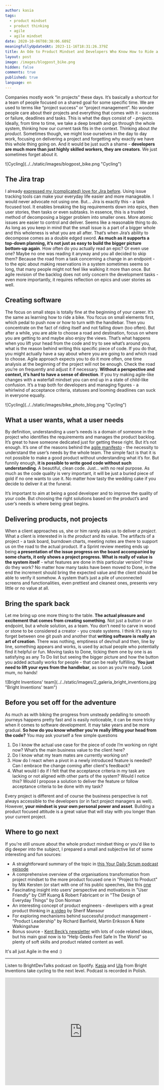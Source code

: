 ```yaml
---
author: kasia
tags:
  - product mindset
  - product thinking
  - agile
  - agile mindset
date: 2020-10-06T08:38:06.609Z
meaningfullyUpdatedAt: 2023-11-16T18:31:26.379Z
title: An Ode to Product Mindset and Developers Who Know How to Ride a Bike
layout: post
image: /images/blogpost_bike.png
hidden: false
comments: true
published: true
language: en
---
```

Companies mostly work “in projects” these days. It’s basically a shortcut for a team of people focused on a shared goal for some specific time. We are used to terms like “project success” or “project management”. No wonder people care about their projects and everything that comes with it - success or failure, deadlines and tasks. This is what the days consist of - *projects*. Ideally, from time to time, we take a deep breath and go through the whole system, thinking how our current task fits in the context. Thinking about *the product*. Sometimes though, we might lose ourselves in the day to day work, focusing on delivering a project and forgetting why exactly we have this whole thing going on. And it would be just such a shame - **developers are much more than just highly skilled workers, they are creators**. We just sometimes forget about it.

<div className="image">![Cycling](../../static/images/blogpost_bike.png "Cycling")</div>

## The Jira trap

I already [expressed my (complicated) love for Jira before](/blog/how-we-use-jira-at-bright). Using issue tracking tools can make your everyday life easier and more manageable. I would never advocate not using one. But… Jira is exactly this - a task focused tool. It enables breaking the big requirements down into epics, then user stories, then tasks or even subtasks. In essence, this is a trusted method of decomposing a bigger problem into smaller ones. More atomic issues are easier to control and deliver. Seems like a reasonable thing to do. As long as you keep in mind that the small issue is a part of a bigger whole and this wholeness is what you are all after. That’s when Jira’s ability to decompose comes as a double edged sword. **As much as it supports a top-down planning, it’s not just as easy to build the bigger picture bottom-up again**. How often do you actually read an epic? Or even use one? Maybe no one was reading it anyway and you all decided to skip them? Because the road from a task concerning a change in an endpoint - to the epic about making reservations in a system sometimes seems so long, that many people might not feel like walking it more than once. But agile revision of the backlog does not only concern the development tasks - even more importantly, it requires reflection on epics and user stories as well.

## Creating software

The focus on small steps is totally fine at the beginning of your career. It’s the same as learning how to ride a bike. You focus on small elements first, which pedal to push now or how to turn with the handlebar. Then you concentrate on the fact of riding itself and not falling down (too often). But after a while, you are able to choose a road and destination, focus on where you are getting to and maybe also enjoy the views. That’s what happens when you lift your head from the code and try to see what’s around you, what is the reason behind writing this specific piece of code. If you do that, you might actually have a say about where you are going to and which road to choose. Agile approach expects you to do it more often, one time analysis at the beginning of the project will not be enough. Check the road you’re on frequently and adjust it if necessary. **Without a perspective and context, it’s hard to have a sense of direction**. If you try making agile-like changes with a waterfall mindset you can end up in a state of child-like confusion. It’s a trap both for developers and managing figures - a whirlwind of acceptance criteria, statuses and looming deadlines can suck in everyone equally.

<div className="hide-on-mobile">![Cycling](../../static/images/bike_photo_blog.png "Cycling")</div>

## What a user wants, what a user needs

By definition, understanding a user’s needs is a domain of someone in the project who identifies the requirements and manages the product backlog. It’s great to have someone dedicated just for getting these right. But it’s not enough. It’s one of the reasons behind the [agile manifesto](https://agilemanifesto.org/) - the necessity to understand the user’s needs by the whole team. The simple fact is that it is not possible to make a good product without understanding what it’s for. But funnily enough, **it is possible to write good code without such understanding**. A beautiful, clean code. Just… with no real purpose. As much as the code quality is very important, it will be just a buried piece of gold if no one wants to use it. No matter how tasty the wedding cake if you decide to deliver it at the funeral.

It’s important to aim at being a good developer and to improve the quality of your code. But choosing the right solutions based on the product’s and user’s needs is where being great begins.

## Delivering products, not projects

When a client approaches us, she or him rarely asks us to deliver *a project*. What a client is interested in is *the product* and its value. The artifacts of a project - a task board, burndown charts, meeting notes are there to support us on the road to the actual product. If a Sprint review meeting ends up being **a presentation of the issue progress on the board accompanied by some charts, it only shows a project progress. What is really of value is the system itself** - what features are done in this particular version? How do they work? No matter how many tasks have been moved to Done, in the end the increment should bring the expected value and the client should be able to verify it somehow. A system that’s just a pile of unconnected screens and functionalities, even prettiest and cleanest ones, presents very little or no value at all.

## Bring the spark back

Let me bring up one more thing to the table. **The actual pleasure and excitement that comes from creating something**. Not just a button or an endpoint, but a whole solution, as a team. You don’t need to carve in wood or stone to be considered a creator - you create systems. I think it’s easy to forget between one git push and another that **writing software is really an art of creation**. There was nothing, emptiness of dev/null and then, line by line, something appears and works, is used by actual people who potentially find it helpful or fun. Moving tasks to Done, ticking them one by one is as satisfying as any To Do list but seeing the bigger picture and how the button you added actually works for people - that can be really fulfilling. **You just need to lift your eyes from the handlebar**, as soon as you’re ready. Look mum, no hands!

<div className="image">![Bright Inventions' team](../../static/images/2_galeria_bright_inventions.jpg "Bright Inventions' team")</div>

## Before you set off for the adventure

As much as with biking the progress from unsteady pedalling to smooth journeys happens pretty fast and is easily noticeable, it can be more tricky when it comes to software development. It may take years and be more gradual. **So how do you know whether you’re really lifting your head from the code?** You may ask yourself a few simple questions

1. Do I know the actual use case for the piece of code I’m working on right now? What’s the main business value to the client here?
2. Do I know what my team mates are currently working on?
3. How do I react when a pivot in a newly introduced feature is needed? Can I embrace the change coming after client's feedback? 
4. What would I do if I felt that the acceptance criteria in my task are lacking or not aligned with other parts of the system? Would I notice this? Would I propose a solution to deliver the feature or follow acceptance criteria to be done with my task?

Every project is different and of course the business perspective is not always accessible to the developers (or in fact project managers as well). However, **your mindset is your own personal power and asset**. Building a product focused attitude is a great value that will stay with you longer than your current project. 

## Where to go next

If you're still unsure about the whole product mindset thing or you'd like to dig deeper into the subject, I prepared a small and subjective list of some interesting and fun sources:

* A straightforward summary of the topic in [this Your Daily Scrum podcast episode](https://www.scrum.org/resources/blog/yds-difference-between-project-and-product-mindset) 
* A comprehensive overview of the organisations transformation from project mindset to the more product focused one in "Project to Product" by Mik Kersten (or start with one of his public speeches, like this [one](https://youtu.be/hrjvbTlirnk?si=bK8dVy26E3-G5eWH) 
* Fascinating insight into users’ perspective and motivations in "User Friendly" by Cliff Kuang & Robert Fabricant or in "The Design of Everyday Things" by Don Norman 
* An interesting concept of product engineers - developers with a great product thinking in [a video](https://youtu.be/OCP_HEhvIqM?si=rUZ3MQ-zRmhUNZ_E) by Sherif Mansour
* For exploring mechanisms behind successful product management - "Product Leadership" by Richard Banfield, Martin Eriksson & Nate Walkingshaw
* Bonus source - [Kent Beck’s newsletter](https://tidyfirst.substack.com/) with lots of code related ideas, but his main goal now is to “Help Geeks Feel Safe In The World” so plenty of soft skills and product related content as well.

It's all just Agile in the end :)

- - -

Listen to BrightDevTalks podcast on Spotify. [Kasia](/about-us/kasia/) and [Ula](/about-us/ula/) from Bright Inventions take cycling to the next level. Podcast is recorded in Polish.

<iframe src="https://open.spotify.com/embed/episode/3uPeTSM5EUPLVSNAjaMD5B?utm_source=generator&theme=0" width="100%" height="352" frameBorder="0" allowfullscreen="" allow="autoplay; clipboard-write; encrypted-media; fullscreen; picture-in-picture" loading="lazy"></iframe>